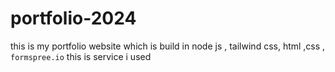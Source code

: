 # portfolio-2024

this is my portfolio website which is build in node js , tailwind css, html ,css , `formspree.io` this is service i used
